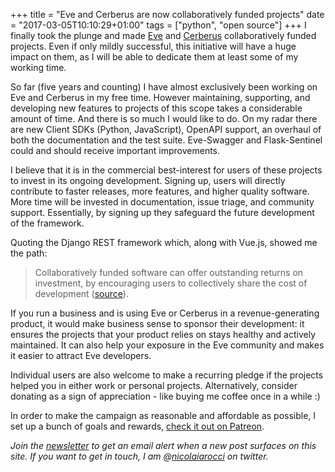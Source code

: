 +++
title = "Eve and Cerberus are now collaboratively funded projects"
date = "2017-03-05T10:10:29+01:00"
tags = ["python", "open source"]
+++
I finally took the plunge and made [Eve][1] and [Cerberus][3] collaboratively
funded projects. Even if only mildly successful, this initiative will have
a huge impact on them, as I will be able to dedicate them at least some of my
working time.

So far (five years and counting) I have almost exclusively been working on
Eve and Cerberus in my free time. However maintaining, supporting, and
developing new features to projects of this scope takes a considerable amount
of time. And there is so much I would like to do. On my radar there are new
Client SDKs (Python, JavaScript), OpenAPI support, an overhaul of both the
documentation and the test suite. Eve-Swagger and Flask-Sentinel could and
should receive important improvements.

I believe that it is in the commercial best-interest for users of these projects
to invest in its ongoing development. Signing up, users will directly
contribute to faster releases, more features, and higher quality software. More
time will be invested in documentation, issue triage, and community support.
Essentially, by signing up they safeguard the future development of the
framework.

Quoting the Django REST framework which, along with Vue.js, showed me the path:

> Collaboratively funded software can offer outstanding returns on investment,
> by encouraging users to collectively share the cost of development
([source](https://fund.django-rest-framework.org/topics/funding/)).

If you run a business and is using Eve or Cerberus in a revenue-generating
product, it would make business sense to sponsor their development: it ensures
the projects that your product relies on stays healthy and actively maintained.
It can also help your exposure in the Eve community and makes it easier to
attract Eve developers.

Individual users are also welcome to make a recurring pledge if the projects
helped you in either work or personal projects. Alternatively, consider
donating as a sign of appreciation - like buying me coffee once in a while :)

In order to make the campaign as reasonable and affordable as possible, I set
up a bunch of goals and rewards, [check it out on Patreon][2].


*Join the [newsletter][nl] to get an email alert when a new post surfaces on
this site. If you want to get in touch, I am @[nicolaiarocci][tw] on twitter.*

[tw]: http://twitter.com/nicolaiarocci
[nl]: http://eepurl.com/b-_Pzz
[1]: http://python-eve.org
[2]: https://www.patreon.com/nicolaiarocci
[3]: http://python-cerberus.org


